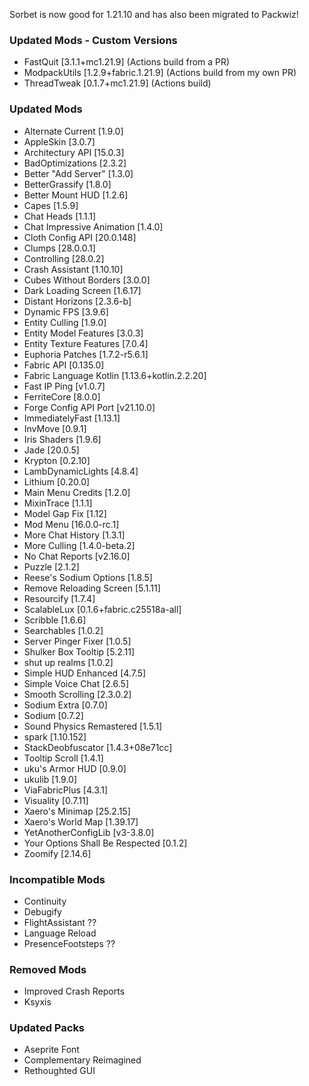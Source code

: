 Sorbet is now good for 1.21.10 and has also been migrated to Packwiz!

### Updated Mods - Custom Versions
- FastQuit [3\.1\.1+mc1.21.9] (Actions build from a PR)
- ModpackUtils [1\.2\.9+fabric\.1\.21\.9] (Actions build from my own PR)
- ThreadTweak [0\.1\.7+mc1\.21\.9] (Actions build)

### Updated Mods
- Alternate Current [1\.9\.0]
- AppleSkin [3\.0\.7]
- Architectury API [15\.0\.3]
- BadOptimizations [2\.3\.2]
- Better "Add Server" [1\.3\.0]
- BetterGrassify [1\.8\.0]
- Better Mount HUD [1\.2\.6]
- Capes [1\.5\.9]
- Chat Heads [1\.1\.1]
- Chat Impressive Animation [1\.4\.0]
- Cloth Config API [20\.0\.148]
- Clumps [28\.0\.0\.1]
- Controlling [28\.0\.2]
- Crash Assistant [1\.10\.10]
- Cubes Without Borders [3\.0\.0]
- Dark Loading Screen [1\.6\.17]
- Distant Horizons [2\.3\.6-b]
- Dynamic FPS [3\.9\.6]
- Entity Culling [1\.9\.0]
- Entity Model Features [3\.0\.3]
- Entity Texture Features [7\.0\.4]
- Euphoria Patches [1\.7\.2-r5\.6\.1]
- Fabric API [0\.135\.0]
- Fabric Language Kotlin [1\.13\.6+kotlin\.2\.2\.20]
- Fast IP Ping [v1\.0\.7]
- FerriteCore [8\.0\.0]
- Forge Config API Port [v21\.10\.0]
- ImmediatelyFast [1\.13\.1]
- InvMove [0\.9\.1]
- Iris Shaders [1\.9\.6]
- Jade [20\.0\.5]
- Krypton [0\.2\.10]
- LambDynamicLights [4\.8\.4]
- Lithium [0\.20\.0]
- Main Menu Credits [1\.2\.0]
- MixinTrace [1\.1\.1]
- Model Gap Fix [1\.12]
- Mod Menu [16\.0\.0-rc\.1]
- More Chat History [1\.3\.1]
- More Culling [1\.4\.0-beta\.2]
- No Chat Reports [v2\.16\.0]
- Puzzle [2\.1\.2]
- Reese's Sodium Options [1\.8\.5]
- Remove Reloading Screen [5\.1\.11]
- Resourcify [1\.7\.4]
- ScalableLux [0\.1\.6+fabric\.c25518a-all]
- Scribble [1\.6\.6]
- Searchables [1\.0\.2]
- Server Pinger Fixer [1\.0\.5]
- Shulker Box Tooltip [5\.2\.11]
- shut up realms [1\.0\.2]
- Simple HUD Enhanced [4\.7\.5]
- Simple Voice Chat [2\.6\.5]
- Smooth Scrolling [2\.3\.0\.2]
- Sodium Extra [0\.7\.0]
- Sodium [0\.7\.2]
- Sound Physics Remastered [1\.5\.1]
- spark [1\.10\.152]
- StackDeobfuscator [1\.4\.3+08e71cc]
- Tooltip Scroll [1\.4\.1]
- uku's Armor HUD [0\.9\.0]
- ukulib [1\.9\.0]
- ViaFabricPlus [4\.3\.1]
- Visuality [0\.7\.11]
- Xaero's Minimap [25\.2\.15]
- Xaero's World Map [1\.39\.17]
- YetAnotherConfigLib [v3-3\.8\.0]
- Your Options Shall Be Respected [0\.1\.2]
- Zoomify [2\.14\.6]

### Incompatible Mods
- Continuity
- Debugify
- FlightAssistant ??
- Language Reload
- PresenceFootsteps ??

### Removed Mods
- Improved Crash Reports
- Ksyxis

### Updated Packs
- Aseprite Font
- Complementary Reimagined
- Rethoughted GUI